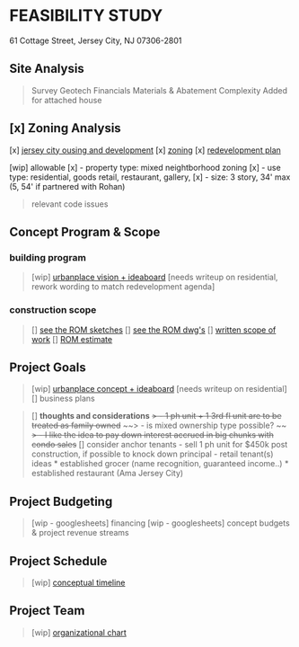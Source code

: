 

# FEASIBILITY STUDY 
61 Cottage Street, Jersey City, NJ 07306-2801


## Site Analysis
> Survey
> Geotech
> Financials
> Materials & Abatement
> Complexity Added for attached house


## [x] Zoning Analysis
[x] [jersey city ousing and development](https://www.jerseycitynj.gov/cityhall/housinganddevelopment/zoning)
[x] [zoning](https://library.municode.com/nj/jersey_city/codes/code_of_ordinances?nodeId=CH345ZO_ARTVZODEST_S345-34ZODI/)
[x] [redevelopment plan](./docs/Journal%20Square%202060%20RDP%20with%20Amd_14.pdf)

[wip] allowable 
[x] - property type: mixed neightborhood zoning
[x] - use type: residential, goods retail, restaurant, gallery, 
[x] - size: 3 story, 34' max (5, 54' if partnered with Rohan)
> relevant code issues


## Concept Program & Scope
### building program
> [wip] [urbanplace vision + ideaboard](./urbanplace.concept.md) [needs writeup on residential, rework wording to match redevelopment agenda]



### construction scope
> [] [see the ROM sketches]()
> [] [see the ROM dwg's]()
> [] [written scope of work]()
> [] [ROM estimate]()



## Project Goals
> [wip] [urbanplace concept + ideaboard](./urbanplace.concept.md) [needs writeup on residential]
> [] business plans


> [] **thoughts and considerations**
~~>     - 1 ph unit + 1 3rd fl unit are to be treated as family owned~~
~~>     - is mixed ownership type possible? ~~
~~>       - I like the idea to pay down interest accrued in big chunks with condo sales~~
> [] consider anchor tenants
>     - sell 1 ph unit for $450k post construction, if possible to knock down principal
>     - retail tenant(s) ideas
          * established grocer (name recognition, guaranteed income..)
          * established restaurant (Ama Jersey City)




## Project Budgeting
> [wip - googlesheets] financing
> [wip - googlesheets] concept budgets & project revenue streams


## Project Schedule
> [wip] [conceptual timeline](https://urbanplace.atlassian.net/jira/core/projects/UR/timeline)


## Project Team
> [wip] [organizational chart](./orgWriteup.md)